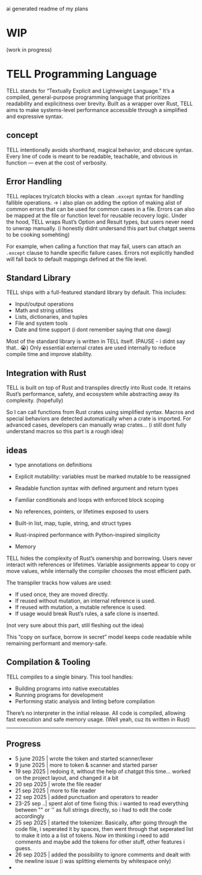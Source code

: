 
ai generated readme of my plans 

# WIP
(work in progress)

# TELL Programming Language

TELL stands for “Textually Explicit and Lightweight Language.” It’s a compiled, general-purpose programming language that prioritizes readability and explicitness over brevity. Built as a wrapper over Rust, TELL aims to make systems-level performance accessible through a simplified and expressive syntax.



## concept

TELL  intentionally avoids shorthand, magical behavior, and obscure syntax. Every line of code is meant to be readable, teachable, and obvious in function — even at the cost of verbosity.




## Error Handling

TELL replaces try/catch blocks with a clean `.except` syntax for handling fallible operations.
-> i also plan on adding the option of making alist of common errors that can be used for common cases in a file.
Errors can also be mapped at the file or function level for reusable recovery logic. Under the hood, TELL wraps Rust’s Option and Result types, but users never need to unwrap manually.
(i honestly didnt undersand this part but chatgpt seems to be cooking somehting)

For example, when calling a function that may fail, users can attach an `.except` clause to handle specific failure cases. Errors not explicitly handled will fall back to default mappings defined at the file level.



## Standard Library

TELL ships with a full-featured standard library by default. This includes:  
- Input/output operations  
- Math and string utilities  
- Lists, dictionaries, and tuples  
- File and system tools  
- Date and time support (i dont remember saying that one dawg)

Most of the standard library is written in TELL itself. (PAUSE - i didnt say that.. :sob:) Only essential external crates are used internally to reduce compile time and improve stability.



## Integration with Rust

TELL is built on top of Rust and transpiles directly into  Rust code. It retains Rust’s performance, safety, and ecosystem while abstracting away its complexity. (hopefully)

So I can call functions from Rust crates using simplified syntax. Macros and special behaviors are detected automatically when a crate is imported. For advanced cases, developers can manually wrap crates...
                                                                 (i still dont fully understand macros so this part is a rough idea)
                                                                 


## ideas
  
- type annotations on definitions  
- Explicit mutability: variables must be marked mutable to be reassigned  
- Readable function syntax with defined argument and return types  
- Familiar conditionals and loops with enforced block scoping  
- No references, pointers, or lifetimes exposed to users  
- Built-in list, map, tuple, string, and struct types  
- Rust-inspired performance with Python-inspired simplicity  

- Memory 

TELL hides the complexity of Rust’s ownership and borrowing. Users never interact with references or lifetimes. Variable assignments appear to copy or move values, while internally the compiler chooses the most efficient path.

The transpiler tracks how values are used:  
- If used once, they are moved directly.  
- If reused without mutation, an internal reference is used.  
- If reused with mutation, a mutable reference is used.  
- If usage would break Rust’s rules, a safe clone is inserted.  

(not very sure about this part, still fleshing out the idea)

This “copy on surface, borrow in secret” model keeps code readable while remaining performant and memory-safe.

## Compilation & Tooling

TELL compiles to a single binary. This tool handles:  
- Building programs into native executables  
- Running programs for development  
- Performing static analysis and linting before compilation  

There’s no interpreter in the initial release. All code is compiled, allowing fast execution and safe memory usage.
(Well yeah, cuz its written in Rust)


---


## Progress
- 5 june 2025 | wrote the token and started scanner/lexer
- 9 june 2025 | more to token & scanner and started parser
- 19 sep 2025 | redoing it, without the help of chatgpt this time... worked on the project layout, and changed it a bit 
- 20 sep 2025 | wrote the file reader
- 21 sep 2025 | more to file reader
- 22 sep 2025 | added punctuation and operators to reader
- 23-25 sep ..| spent alot of time fixing this: i wanted to read everything between "" or '' as full strings directly, so i had to edit the code accordingly
- 25 sep 2025 | started the tokenizer. Basically, after going through the code file, i seperated it by spaces, then went through that seperated list to make it into a a list of tokens.
Now im thinking i need to add comments
and maybe add the tokens for other stuff, other features i guess.
- 26 sep 2025 | added the possibility to ignore comments and dealt with the newline issue (i was splitting elements by whitespace only)
- 

